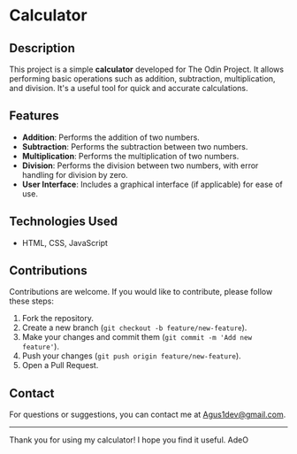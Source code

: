 # Calculator

## Description

This project is a simple **calculator** developed for The Odin Project. It allows performing basic operations such as addition, subtraction, multiplication, and division. It's a useful tool for quick and accurate calculations.

## Features

- **Addition**: Performs the addition of two numbers.
- **Subtraction**: Performs the subtraction between two numbers.
- **Multiplication**: Performs the multiplication of two numbers.
- **Division**: Performs the division between two numbers, with error handling for division by zero.
- **User Interface**: Includes a graphical interface (if applicable) for ease of use.

## Technologies Used

- HTML, CSS, JavaScript

## Contributions

Contributions are welcome. If you would like to contribute, please follow these steps:

1. Fork the repository.
2. Create a new branch (`git checkout -b feature/new-feature`).
3. Make your changes and commit them (`git commit -m 'Add new feature'`).
4. Push your changes (`git push origin feature/new-feature`).
5. Open a Pull Request.

## Contact

For questions or suggestions, you can contact me at Agus1dev@gmail.com.

---

Thank you for using my calculator! I hope you find it useful. AdeO
